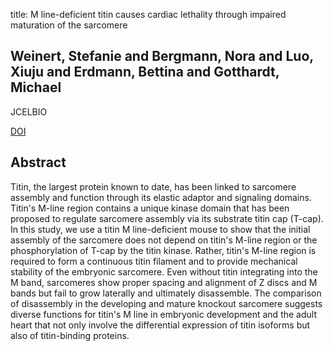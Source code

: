 title: M line-deficient titin causes cardiac lethality through impaired maturation of the sarcomere

## Weinert, Stefanie and Bergmann, Nora and Luo, Xiuju and Erdmann, Bettina and Gotthardt, Michael
JCELBIO

<a href="https://doi.org/10.1083/jcb.200601014">DOI</a>

## Abstract
Titin, the largest protein known to date, has been linked to sarcomere assembly and function through its elastic adaptor and signaling domains. Titin's M-line region contains a unique kinase domain that has been proposed to regulate sarcomere assembly via its substrate titin cap (T-cap). In this study, we use a titin M line-deficient mouse to show that the initial assembly of the sarcomere does not depend on titin's M-line region or the phosphorylation of T-cap by the titin kinase. Rather, titin's M-line region is required to form a continuous titin filament and to provide mechanical stability of the embryonic sarcomere. Even without titin integrating into the M band, sarcomeres show proper spacing and alignment of Z discs and M bands but fail to grow laterally and ultimately disassemble. The comparison of disassembly in the developing and mature knockout sarcomere suggests diverse functions for titin's M line in embryonic development and the adult heart that not only involve the differential expression of titin isoforms but also of titin-binding proteins.

